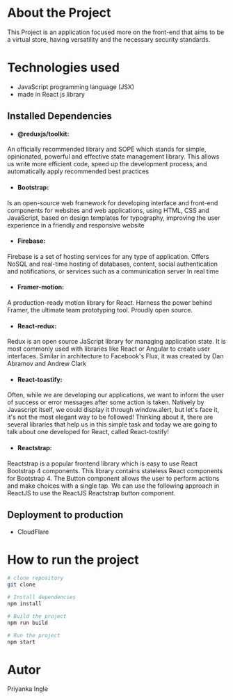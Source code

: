 
# About the Project


This Project is an application focused more on the front-end that aims to be a virtual store, having versatility and the necessary security standards.


# Technologies used

- JavaScript programming language (JSX)
- made in React js library

## Installed Dependencies

- #### @reduxjs/toolkit: 
An officially recommended library and SOPE which stands for simple, opinionated, powerful and effective state management library. This allows us
write more efficient code, speed up the development process, and automatically apply recommended best practices

- #### Bootstrap:
Is an open-source web framework for developing interface and front-end components for websites and web applications,
using HTML, CSS and JavaScript, based on design templates for typography, improving the user experience in a friendly and responsive website


- #### Firebase:
Firebase is a set of hosting services for any type of application.
Offers NoSQL and real-time hosting of databases, content, social authentication and notifications, or services such as a communication server
In real time

- #### Framer-motion: 
A production-ready motion library for React. Harness the power behind Framer, the ultimate team prototyping tool.
Proudly open source.

- #### React-redux:
Redux is an open source JaScript library for managing application state. It is most commonly used with libraries
like React or Angular to create user interfaces. Similar in architecture to Facebook's Flux, it was created by Dan Abramov and Andrew Clark

- #### React-toastify:
Often, while we are developing our applications, we want to inform the user of success or error messages after some action is taken.
Natively by Javascript itself, we could display it through window.alert, but let's face it, it's not the most elegant way to be followed!
Thinking about it, there are several libraries that help us in this simple task and today we are going to talk about one developed for React, called React-tostify!

- #### Reactstrap:
Reactstrap is a popular frontend library which is easy to use React Bootstrap 4 components. This library contains stateless React components
for Bootstrap 4. The Button component allows the user to perform actions and make choices with a single tap. We can use the following approach in ReactJS
to use the ReactJS Reactstrap button component.


## Deployment to production
- CloudFlare

# How to run the project
```bash
# clone repository
git clone 

# Install dependencies
npm install

# Build the project
npm run build

# Run the project
npm start
```

# Autor

Priyanka Ingle


